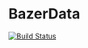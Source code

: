 # BazerData

[![Build Status](https://github.com/eloualiche/BazerData.jl/actions/workflows/CI.yml/badge.svg?branch=main)](https://github.com/eloualiche/BazerData.jl/actions/workflows/CI.yml?query=branch%3Amain)
